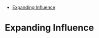 
<!-- MarkdownTOC depth=3 autolink=true -->

- [Expanding Influence](#expanding-influence)

<!-- /MarkdownTOC -->

# Expanding Influence
